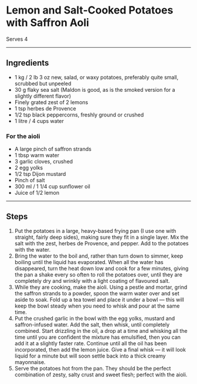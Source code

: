 # Lemon and Salt-Cooked Potatoes with Saffron Aoli

Serves 4

---

## Ingredients

* 1 kg / 2 lb 3 oz new, salad, or waxy potatoes, preferably quite small, scrubbed but unpeeled
* 30 g flaky sea salt (Maldon is good, as is the smoked version for a slightly different flavor)
* Finely grated zest of 2 lemons
* 1 tsp herbes de Provence
* 1/2 tsp black peppercorns, freshly ground or crushed
* 1 litre / 4 cups water

### For the aioli
* A large pinch of saffron strands
* 1 tbsp warm water
* 3 garlic cloves, crushed
* 2 egg yolks
* 1/2 tsp Dijon mustard
* Pinch of salt
* 300 ml / 1 1/4 cup sunflower oil
* Juice of 1/2 lemon

---

## Steps

1.  Put the potatoes in a large, heavy-based frying pan (I use one with straight, fairly deep sides), making sure they fit in a single layer. Mix the salt with the zest, herbes de Provence, and pepper. Add to the potatoes with the water.
2.  Bring the water to the boil and, rather than turn down to simmer, keep boiling until the liquid has evaporated. When all the water has disappeared, turn the heat down low and cook for a few minutes, giving the pan a shake every so often to roll the potatoes over, until they are completely dry and wrinkly with a light coating of flavoured salt.
3.  While they are cooking, make the aioli. Using a pestle and mortar, grind the saffron strands to a powder, spoon the warm water over and set aside to soak. Fold up a tea towel and place it under a bowl — this will keep the bowl steady when you need to whisk and pour at the same time.
4.  Put the crushed garlic in the bowl with the egg yolks, mustard and saffron-infused water. Add the salt, then whisk, until completely combined. Start drizzling in the oil, a drop at a time and whisking all the time until you are confident the mixture has emulsified, then you can add it at a slightly faster rate. Continue until all the oil has been incorporated, then add the lemon juice. Give a final whisk — it will look liquid for a minute but will soon settle back into a thick creamy mayonnaise.
5.  Serve the potatoes hot from the pan. They should be the perfect combination of zesty, salty crust and sweet flesh; perfect with the aioli.